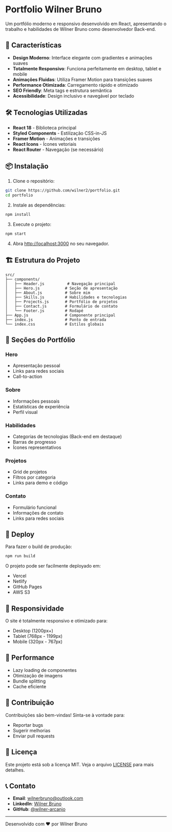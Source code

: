 # Portfolio Wilner Bruno

Um portfólio moderno e responsivo desenvolvido em React, apresentando o trabalho e habilidades de Wilner Bruno como desenvolvedor Back-end.

## 🚀 Características

- **Design Moderno**: Interface elegante com gradientes e animações suaves
- **Totalmente Responsivo**: Funciona perfeitamente em desktop, tablet e mobile
- **Animações Fluidas**: Utiliza Framer Motion para transições suaves
- **Performance Otimizada**: Carregamento rápido e otimizado
- **SEO Friendly**: Meta tags e estrutura semântica
- **Acessibilidade**: Design inclusivo e navegável por teclado

## 🛠️ Tecnologias Utilizadas

- **React 18** - Biblioteca principal
- **Styled Components** - Estilização CSS-in-JS
- **Framer Motion** - Animações e transições
- **React Icons** - Ícones vetoriais
- **React Router** - Navegação (se necessário)

## 📦 Instalação

1. Clone o repositório:
```bash
git clone https://github.com/wilner2/portfolio.git
cd portfolio
```

2. Instale as dependências:
```bash
npm install
```

3. Execute o projeto:
```bash
npm start
```

4. Abra [http://localhost:3000](http://localhost:3000) no seu navegador.

## 🏗️ Estrutura do Projeto

```
src/
├── components/
│   ├── Header.js          # Navegação principal
│   ├── Hero.js           # Seção de apresentação
│   ├── About.js          # Sobre mim
│   ├── Skills.js         # Habilidades e tecnologias
│   ├── Projects.js       # Portfólio de projetos
│   ├── Contact.js        # Formulário de contato
│   └── Footer.js         # Rodapé
├── App.js                # Componente principal
├── index.js              # Ponto de entrada
└── index.css             # Estilos globais
```

## 🎨 Seções do Portfólio

### Hero
- Apresentação pessoal
- Links para redes sociais
- Call-to-action

### Sobre
- Informações pessoais
- Estatísticas de experiência
- Perfil visual

### Habilidades
- Categorias de tecnologias (Back-end em destaque)
- Barras de progresso
- Ícones representativos

### Projetos
- Grid de projetos
- Filtros por categoria
- Links para demo e código

### Contato
- Formulário funcional
- Informações de contato
- Links para redes sociais

## 🚀 Deploy

Para fazer o build de produção:

```bash
npm run build
```

O projeto pode ser facilmente deployado em:
- Vercel
- Netlify
- GitHub Pages
- AWS S3

## 📱 Responsividade

O site é totalmente responsivo e otimizado para:
- Desktop (1200px+)
- Tablet (768px - 1199px)
- Mobile (320px - 767px)

## 🎯 Performance

- Lazy loading de componentes
- Otimização de imagens
- Bundle splitting
- Cache eficiente

## 🤝 Contribuição

Contribuições são bem-vindas! Sinta-se à vontade para:
- Reportar bugs
- Sugerir melhorias
- Enviar pull requests

## 📄 Licença

Este projeto está sob a licença MIT. Veja o arquivo [LICENSE](LICENSE) para mais detalhes.

## 📞 Contato

- **Email**: wilnerbruno@outlook.com
- **LinkedIn**: [Wilner Bruno](https://www.linkedin.com/in/wilner-bruno-arcanjo-660b60106/)
- **GitHub**: [@wilner-arcanjo](https://github.com/wilner2)

---

Desenvolvido com ❤️ por Wilner Bruno 